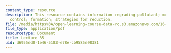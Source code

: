```yaml
---
content_type: resource
description: This resource contains information regrading pollutant; motivations for
  control; formation; strategies for reduction.
file: /media/https%3A/open-learning-course-data-rc.s3.amazonaws.com/16-50-introduction-to-propulsion-systems-spring-2012/d6955ed01e465183e78ecb9585e98381_MIT16_50S12_lec35.pdf
file_type: application/pdf
resourcetype: Document
title: Lecture 35
uid: d6955ed0-1e46-5183-e78e-cb9585e98381
---
```

